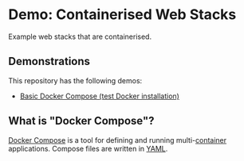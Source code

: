 # Demo: Containerised Web Stacks

Example web stacks that are containerised.

## Demonstrations

This repository has the following demos:

- [Basic Docker Compose (test Docker installation)](./docker-compose%20basics/)

## What is "Docker Compose"?

[Docker Compose](https://docs.docker.com/compose/) is a tool for defining and running multi-[container](https://www.docker.com/resources/what-container/) applications. Compose files are written in [YAML](https://yaml.org/).
